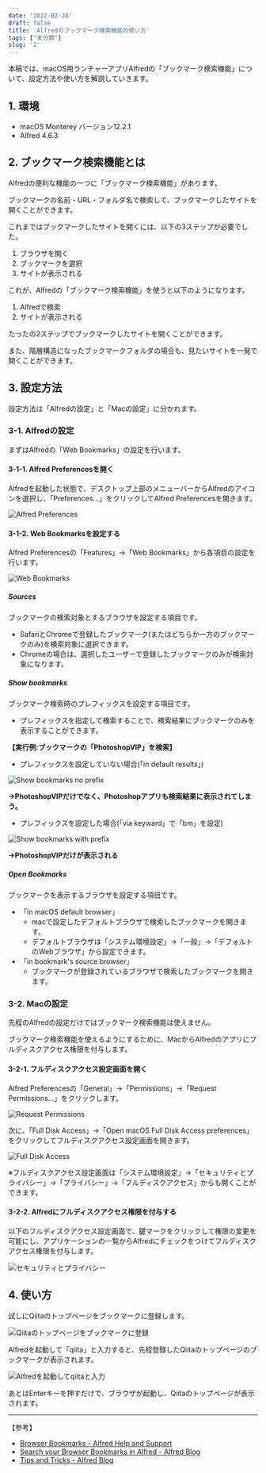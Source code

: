 ```yaml
---
date: '2022-02-28'
draft: false
title: 'Alfredのブックマーク検索機能の使い方'
tags: ["未分類"]
slug: '2'
---
```


本稿では、macOS用ランチャーアプリAlfredの「ブックマーク検索機能」について、設定方法や使い方を解説していきます。

## 1. 環境
+ macOS Monterey バージョン12.2.1
+ Alfred 4.6.3

## 2. ブックマーク検索機能とは
Alfredの便利な機能の一つに「ブックマーク検索機能」があります。

ブックマークの名前・URL・フォルダ名で検索して、ブックマークしたサイトを開くことができます。

これまではブックマークしたサイトを開くには、以下の3ステップが必要でした。

1. ブラウザを開く
1. ブックマークを選択
1. サイトが表示される

これが、Alfredの「ブックマーク検索機能」を使うと以下のようになります。

1. Alfredで検索
1. サイトが表示される

たったの2ステップでブックマークしたサイトを開くことができます。

また、階層構造になったブックマークフォルダの場合も、見たいサイトを一発で開くことができます。

## 3. 設定方法

設定方法は「Alfredの設定」と「Macの設定」に分かれます。

### 3-1. Alfredの設定

まずはAlfredの「Web Bookmarks」の設定を行います。

#### 3-1-1. Alfred Preferencesを開く

Alfredを起動した状態で、デスクトップ上部のメニューバーからAlfredのアイコンを選択し、「Preferences...」をクリックしてAlfred Preferencesを開きます。

![Alfred Preferences](images/1.png)

#### 3-1-2. Web Bookmarksを設定する

Alfred Preferencesの「Features」→「Web Bookmarks」から各項目の設定を行います。

![Web Bookmarks](images/2.png)

##### Sources
ブックマークの検索対象とするブラウザを設定する項目です。

+ SafariとChromeで登録したブックマーク(またはどちらか一方のブックマークのみ)を検索対象に選択できます。
+ Chromeの場合は、選択したユーザーで登録したブックマークのみが検索対象になります。

##### Show bookmarks
ブックマーク検索時のプレフィックスを設定する項目です。

+ プレフィックスを指定して検索することで、検索結果にブックマークのみを表示することができます。

 **【実行例:ブックマークの「PhotoshopVIP」を検索】**

+ プレフィックスを設定していない場合(「in default results」)

![Show bookmarks no prefix](images/3.png)

**→PhotoshopVIPだけでなく、Photoshopアプリも検索結果に表示されてしまう。**

+ プレフィックスを設定した場合(「via keyward」で「bm」を設定)

![Show bookmarks with prefix](images/4.png)

**→PhotoshopVIPだけが表示される**

##### Open Bookmarks

ブックマークを表示するブラウザを設定する項目です。

+ 「in macOS default browser」
    + macで設定したデフォルトブラウザで検索したブックマークを開きます。
    + デフォルトブラウザは「システム環境設定」→「一般」→「デフォルトのWebブラウザ」から設定できます。
+ 「in bookmark's source browser」
    + ブックマークが登録されているブラウザで検索したブックマークを開きます。

### 3-2. Macの設定

先程のAlfredの設定だけではブックマーク検索機能は使えません。

ブックマーク検索機能を使えるようにするために、MacからAlfredのアプリにフルディスクアクセス権限を付与します。

#### 3-2-1. フルディスクアクセス設定画面を開く
Alfred Preferencesの「General」→「Permissions」→「Request Permissions...」をクリックします。

![Request Permissions](images/5.jpg)

次に、「Full Disk Access」→「Open macOS Full Disk Access preferences」をクリックしてフルディスクアクセス設定画面を開きます。

![Full Disk Access](images/6.jpg)

※フルディスクアクセス設定画面は「システム環境設定」→「セキュリティとプライバシー」→「プライバシー」→「フルディスクアクセス」からも開くことができます。

#### 3-2-2. Alfredにフルディスクアクセス権限を付与する
以下のフルディスクアクセス設定画面で、鍵マークをクリックして権限の変更を可能にし、アプリケーションの一覧からAlfredにチェックをつけてフルディスクアクセス権限を付与します。

![セキュリティとプライバシー](images/7.jpg)

## 4. 使い方

試しにQiitaのトップページをブックマークに登録します。

![Qiitaのトップページをブックマークに登録](images/8.png)

Alfredを起動して「qiita」と入力すると、先程登録したQiitaのトップページのブックマークが表示されます。

![Alfredを起動してqiitaと入力](images/9.png)

あとはEnterキーを押すだけで、ブラウザが起動し、Qiitaのトップページが表示されます。

---

【参考】

+ [Browser Bookmarks - Alfred Help and Support](https://www.alfredapp.com/help/features/bookmarks/)
+ [Search your Browser Bookmarks in Alfred - Alfred Blog](https://www.alfredapp.com/blog/tips-and-tricks/search-browser-bookmarks-safari-chrome-in-alfred/)
+ [Tips and Tricks - Alfred Blog](https://www.alfredapp.com/blog/category/tips-and-tricks/)

